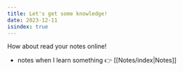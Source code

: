 ```yaml
---
title: Let's get some knowledge!
date: 2023-12-11
isindex: true
---
```




How about read your notes online!

* notes when I learn something 👉 [[Notes/index|Notes]]